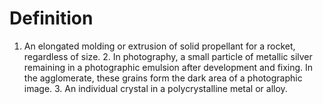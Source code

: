 # Definition

1.  An elongated molding or extrusion of solid propellant for a rocket,
    regardless of size. 2. In photography, a small particle of metallic
    silver remaining in a photographic emulsion after development and
    fixing. In the agglomerate, these grains form the dark area of a
    photographic image. 3. An individual crystal in a polycrystalline
    metal or alloy.
